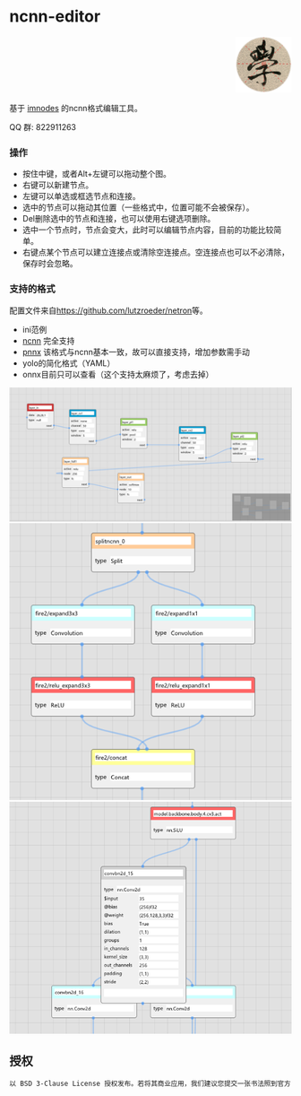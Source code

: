 # ncnn-editor

<div align="right">

<img src="assets/logo.png" width="100px">

</div>

基于 [imnodes](https://github.com/Nelarius/imnodes) 的ncnn格式编辑工具。

QQ 群: 822911263

### 操作

* 按住中键，或者Alt+左键可以拖动整个图。
* 右键可以新建节点。
* 左键可以单选或框选节点和连接。
* 选中的节点可以拖动其位置（一些格式中，位置可能不会被保存）。
* Del删除选中的节点和连接，也可以使用右键选项删除。
* 选中一个节点时，节点会变大，此时可以编辑节点内容，目前的功能比较简单。
* 右键点某个节点可以建立连接点或清除空连接点。空连接点也可以不必清除，保存时会忽略。

### 支持的格式

配置文件来自<https://github.com/lutzroeder/netron>等。

* ini范例
* [ncnn](https://github.com/Tencent/ncnn/wiki/param-and-model-file-structure) 完全支持
* [pnnx](https://github.com/pnnx/pnnx) 该格式与ncnn基本一致，故可以直接支持，增加参数需手动
* yolo的简化格式（YAML）
* onnx目前只可以查看（这个支持太麻烦了，考虑去掉）

<div align="center">

<img src="assets/lenet.png">
<img src="assets/ncnn.png">
<img src="assets/ncnn2.png">

</div>

## 授权

```bash
以 BSD 3-Clause License 授权发布。若将其商业应用，我们建议您提交一张书法照到官方 QQ 群。
```
